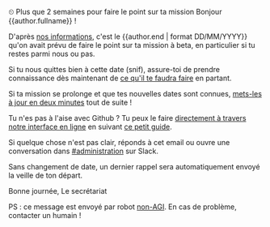 ⏲ Plus que 2 semaines pour faire le point sur ta mission
Bonjour {{author.fullname}} !

D'après [nos informations](https://beta.gouv.fr/communaute/), c'est le {{author.end | format DD/MM/YYYY}} qu'on avait prévu de faire le point sur ta mission à beta, en particulier si tu restes parmi nous ou pas.

Si tu nous quittes bien à cette date (snif), assure-toi de prendre connaissance dès maintenant de [ce qu'il te faudra faire](https://doc.incubateur.net/communaute/au-revoir) en partant.

Si ta mission se prolonge et que tes nouvelles dates sont connues, [mets-les à jour en deux minutes](https://github.com/betagouv/beta.gouv.fr/edit/master/content/_authors/{{author.id}}.md) tout de suite !

Tu n'es pas à l'aise avec Github ? Tu peux le faire [directement à travers notre interface en ligne](https://beta.gouv.fr/admin/#/collections/authors/entries/{{author.id}}) en suivant [ce petit guide](https://pad.incubateur.net/xAj0p9RKTPW00RUGJHtbyA).

Si quelque chose n'est pas clair, réponds à cet email ou ouvre une conversation dans [#administration](https://startups-detat.slack.com/archives/incubateur-secretaria) sur Slack.

Sans changement de date, un dernier rappel sera automatiquement envoyé la veille de ton départ.

Bonne journée,
Le secrétariat

PS : ce message est envoyé par robot [non-AGI](https://en.wikipedia.org/wiki/Artificial_general_intelligence). En cas de problème, contacter un humain !
